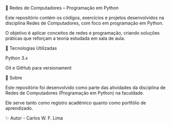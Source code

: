 📡 Redes de Computadores – Programação em Python

Este repositório contém os códigos, exercícios e projetos desenvolvidos na disciplina Redes de Computadores, com foco em programação em Python.

O objetivo é aplicar conceitos de redes e programação, criando soluções práticas que reforçam a teoria estudada em sala de aula.

🚀 Tecnologias Utilizadas

Python 3.x

Git e GitHub para versionament

🏫 Sobre

Este repositório foi desenvolvido como parte das atividades da disciplina de Redes de Computadores (Programação em Python) na faculdade.

Ele serve tanto como registro acadêmico quanto como portfólio de aprendizado.

✨ Autor - Carlos W. F. Lima 
